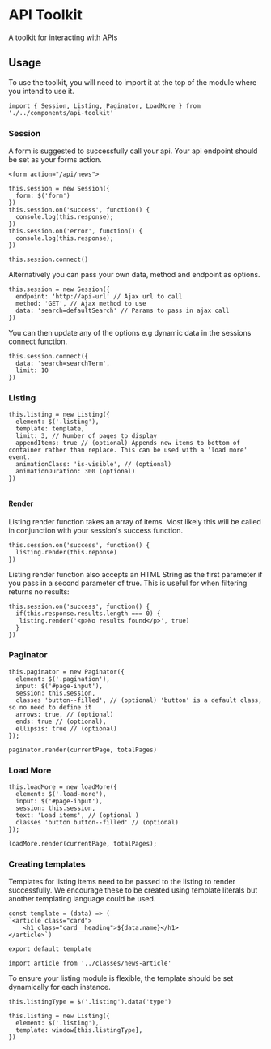# API Toolkit
A toolkit for interacting with APIs

## Usage

To use the toolkit, you will need to import it at the top of the module where you intend to use it.
```
import { Session, Listing, Paginator, LoadMore } from './../components/api-toolkit'
```

### Session
A form is suggested to successfully call your api. Your api endpoint should be set as your forms action.
```
<form action="/api/news">
```

```
this.session = new Session({
  form: $('form')
})
this.session.on('success', function() {
  console.log(this.response);
})
this.session.on('error', function() {
  console.log(this.response);
})

this.session.connect()
```

Alternatively you can pass your own data, method and endpoint as options. 

```
this.session = new Session({
  endpoint: 'http://api-url' // Ajax url to call
  method: 'GET', // Ajax method to use
  data: 'search=defaultSearch' // Params to pass in ajax call
})
```
You can then update any of the options e.g dynamic data in the sessions connect function.

```
this.session.connect({
  data: 'search=searchTerm',
  limit: 10
})
```

### Listing
```
this.listing = new Listing({
  element: $('.listing'),
  template: template,
  limit: 3, // Number of pages to display
  appendItems: true // (optional) Appends new items to bottom of container rather than replace. This can be used with a 'load more' event.
  animationClass: 'is-visible', // (optional)
  animationDuration: 300 (optional)
})
  
```
#### Render 
Listing render function takes an array of items. Most likely this will be called in conjunction with your session's success function.
```
this.session.on('success', function() {
  listing.render(this.reponse)
})
```
Listing render function also accepts an HTML String as the first parameter if you pass in a second parameter of true. This is useful for when filtering returns no results:
```
this.session.on('success', function() {
  if(this.response.results.length === 0) {
   listing.render('<p>No results found</p>', true)
  }
})
```

### Paginator
```
this.paginator = new Paginator({
  element: $('.pagination'),
  input: $('#page-input'),
  session: this.session,
  classes 'button--filled', // (optional) 'button' is a default class, so no need to define it
  arrows: true, // (optional)
  ends: true // (optional),
  ellipsis: true // (optional)
});

paginator.render(currentPage, totalPages)
```

### Load More
```
this.loadMore = new loadMore({
  element: $('.load-more'),
  input: $('#page-input'),
  session: this.session,
  text: 'Load items', // (optional )
  classes 'button button--filled' // (optional)
});

loadMore.render(currentPage, totalPages);
```

### Creating templates
Templates for listing items need to be passed to the listing to render successfully. We encourage these to be created using template literals but another templating language could be used.
```
const template = (data) => (
`<article class="card">
    <h1 class="card__heading">${data.name}</h1>
</article>`)

export default template
```
```
import article from '../classes/news-article'
```
To ensure your listing module is flexible, the template should be set dynamically for each instance.
```
this.listingType = $('.listing').data('type')

this.listing = new Listing({
  element: $('.listing'),
  template: window[this.listingType],
})
```